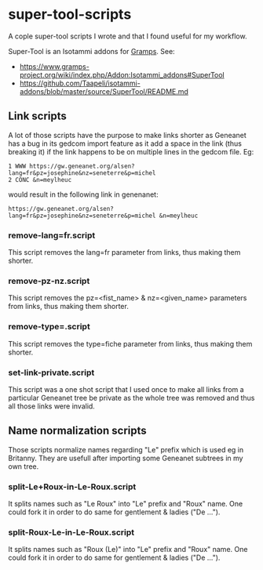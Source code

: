 # super-tool-scripts

A cople super-tool scripts I wrote and that I found useful for my workflow.

Super-Tool is an Isotammi addons for [Gramps](https://gramps-project.org/).
See:
* https://www.gramps-project.org/wiki/index.php/Addon:Isotammi_addons#SuperTool
* https://github.com/Taapeli/isotammi-addons/blob/master/source/SuperTool/README.md

## Link scripts

A lot of those scripts have the purpose to make links shorter as Geneanet has a
bug in its gedcom import feature as it add a space in the link (thus breaking
it) if the link happens to be on multiple lines in the gedcom file.
Eg:
```
1 WWW https://gw.geneanet.org/alsen?lang=fr&pz=josephine&nz=seneterre&p=michel
2 CONC &n=meylheuc
```
would result in the following link in genenanet:
```
https://gw.geneanet.org/alsen?lang=fr&pz=josephine&nz=seneterre&p=michel &n=meylheuc
```

### remove-lang=fr.script

This script removes the lang=fr parameter from links, thus making them shorter.

### remove-pz-nz.script

This script removes the pz=<fist_name> & nz=<given_name> parameters from links,
thus making them shorter.

### remove-type=.script

This script removes the type=fiche parameter from links, thus making them shorter.

### set-link-private.script

This script was a one shot script that I used once to make all links from a
particular Geneanet tree be private as the whole tree was removed and thus all
those links were invalid.

## Name normalization scripts

Those scripts normalize names regarding "Le" prefix which is used eg
in Britanny.
They are usefull after importing some Geneanet subtrees in my own tree.

### split-Le+Roux-in-Le-Roux.script

It splits names such as "Le Roux" into "Le" prefix and "Roux" name.
One could fork it in order to do same for gentlement & ladies ("De …").

### split-Roux-Le-in-Le-Roux.script

It splits names such as "Roux (Le)" into "Le" prefix and "Roux" name.
One could fork it in order to do same for gentlement & ladies ("De …").


